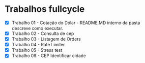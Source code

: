 # Trabalhos fullcycle

- [X] Trabalho 01 - Cotação do Dólar - README.MD interno da pasta descreve como executar.
- [X] Trabalho 02 - Consulta de cep 
- [X] Trabalho 03 - Listagem de Orders
- [X] Trabalho 04 - Rate Limiter
- [X] Trabalho 05 - Stress test
- [X] Trabalho 06 - CEP Identificar cidade
